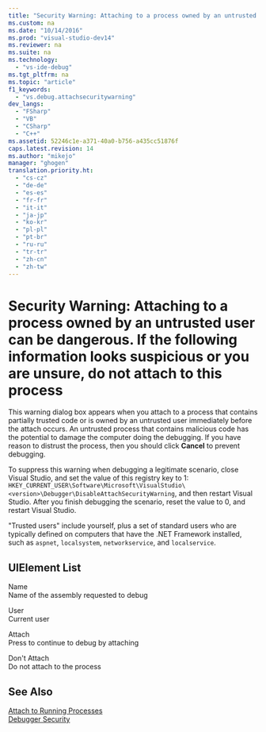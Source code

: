 ```yaml
---
title: "Security Warning: Attaching to a process owned by an untrusted user can be dangerous. If the following information looks suspicious or you are unsure, do not attach to this process"
ms.custom: na
ms.date: "10/14/2016"
ms.prod: "visual-studio-dev14"
ms.reviewer: na
ms.suite: na
ms.technology: 
  - "vs-ide-debug"
ms.tgt_pltfrm: na
ms.topic: "article"
f1_keywords: 
  - "vs.debug.attachsecuritywarning"
dev_langs: 
  - "FSharp"
  - "VB"
  - "CSharp"
  - "C++"
ms.assetid: 52246c1e-a371-40a0-b756-a435cc51876f
caps.latest.revision: 14
ms.author: "mikejo"
manager: "ghogen"
translation.priority.ht: 
  - "cs-cz"
  - "de-de"
  - "es-es"
  - "fr-fr"
  - "it-it"
  - "ja-jp"
  - "ko-kr"
  - "pl-pl"
  - "pt-br"
  - "ru-ru"
  - "tr-tr"
  - "zh-cn"
  - "zh-tw"
---
```

# Security Warning: Attaching to a process owned by an untrusted user can be dangerous. If the following information looks suspicious or you are unsure, do not attach to this process
This warning dialog box appears when you attach to a process that contains partially trusted code or is owned by an untrusted user immediately before the attach occurs. An untrusted process that contains malicious code has the potential to damage the computer doing the debugging. If you have reason to distrust the process, then you should click **Cancel** to prevent debugging.  
  
 To suppress this warning when debugging a legitimate scenario, close Visual Studio, and set the value of this registry key to 1: `HKEY_CURRENT_USER\Software\Microsoft\VisualStudio\<version>\Debugger\DisableAttachSecurityWarning`, and then restart Visual Studio. After you finish debugging the scenario, reset the value to 0, and restart Visual Studio.  
  
 "Trusted users" include yourself, plus a set of standard users who are typically defined on computers that have the .NET Framework installed, such as `aspnet`, `localsystem`, `networkservice`, and `localservice`.  
  
## UIElement List  
 Name  
 Name of the assembly requested to debug  
  
 User  
 Current user  
  
 Attach  
 Press to continue to debug by attaching  
  
 Don't Attach  
 Do not attach to the process  
  
## See Also  
 [Attach to Running Processes](../debugger/attach-to-running-processes-with-the-visual-studio-debugger.md)   
 [Debugger Security](../debugger/debugger-security.md)